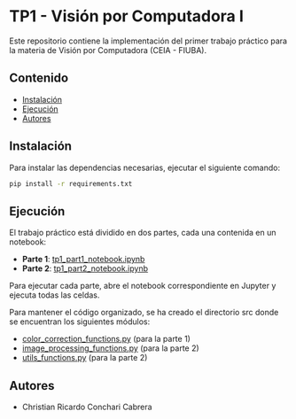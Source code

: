 # TP1 - Visión por Computadora I

Este repositorio contiene la implementación del primer trabajo práctico para la materia de Visión por Computadora (CEIA - FIUBA).

## Contenido
- [Instalación](##instalación)
- [Ejecución](##ejecución)
- [Autores](##autores)

## Instalación
Para instalar las dependencias necesarias, ejecutar el siguiente comando:

```bash
pip install -r requirements.txt
```

## Ejecución
El trabajo práctico está dividido en dos partes, cada una contenida en un notebook:

 - **Parte 1**: [tp1_part1_notebook.ipynb](tp1_part1_notebook.ipynb)
 - **Parte 2**: [tp1_part2_notebook.ipynb](tp1_part2_notebook.ipynb)

Para ejecutar cada parte, abre el notebook correspondiente en Jupyter y ejecuta todas las celdas.

Para mantener el código organizado, se ha creado el directorio src donde se encuentran los siguientes módulos:

- [color_correction_functions.py](src/color_correction_functions.py) (para la parte 1)
- [image_processing_functions.py](src/image_processing_functions.py)  (para la parte 2)
- [utils_functions.py](src/utils_functions.py) (para la parte 2)

## Autores
- Christian Ricardo Conchari Cabrera
